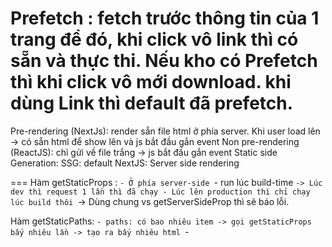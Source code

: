 Prefetch : fetch trước thông tin của 1 trang để đó, khi click vô link thì có sẵn và thực thi. Nếu kho có Prefetch thì khi click vô mới download.
khi dùng Link thì default đã prefetch.
===
Pre-rendering (NextJs): render sẵn file html ở phía server. Khi user load lên -> có sẵn html để show lên và js bắt đầu gắn event
Non pre-rendering (ReactJS): chỉ gửi về file trắng -> js bắt đầu gắn event
Static side Generation: SSG: default NextJS:
Server side rendering

===
Hàm getStaticProps :
`- Ở phía server-side
`- run lúc build-time
`-> Lúc dev thì request 1 lần thì đã chạy - Lúc lên production thì chỉ chạy lúc build thôi
`-> Dùng chung vs getServerSideProp thì sẽ báo lỗi.

Hàm getStaticPaths:
`- paths: có bao nhiêu item -> gọi getStaticProps bấy nhiêu lần -> tạo ra bấy nhiêu html
`-
